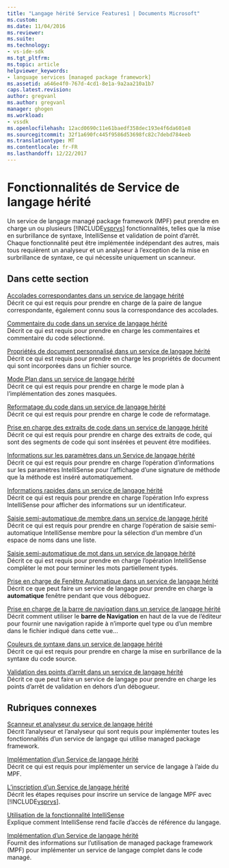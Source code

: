 ```yaml
---
title: "Langage hérité Service Features1 | Documents Microsoft"
ms.custom: 
ms.date: 11/04/2016
ms.reviewer: 
ms.suite: 
ms.technology:
- vs-ide-sdk
ms.tgt_pltfrm: 
ms.topic: article
helpviewer_keywords:
- language services [managed package framework]
ms.assetid: a646e4f0-767d-4cd1-8e1a-9a2aa210a1b7
caps.latest.revision: 
author: gregvanl
ms.author: gregvanl
manager: ghogen
ms.workload:
- vssdk
ms.openlocfilehash: 12acd0690c11e61baedf358dec193e4f6da601e8
ms.sourcegitcommit: 32f1a690fc445f9586d53698fc82c7debd784eeb
ms.translationtype: MT
ms.contentlocale: fr-FR
ms.lasthandoff: 12/22/2017
---
```

# <a name="legacy-language-service-features"></a>Fonctionnalités de Service de langage hérité
Un service de langage managé package framework (MPF) peut prendre en charge un ou plusieurs [!INCLUDE[vsprvs](../../code-quality/includes/vsprvs_md.md)] fonctionnalités, telles que la mise en surbrillance de syntaxe, IntelliSense et validation de point d’arrêt. Chaque fonctionnalité peut être implémentée indépendant des autres, mais tous requièrent un analyseur et un analyseur à l’exception de la mise en surbrillance de syntaxe, ce qui nécessite uniquement un scanneur.  
  
## <a name="in-this-section"></a>Dans cette section  
 [Accolades correspondantes dans un service de langage hérité](../../extensibility/internals/brace-matching-in-a-legacy-language-service.md)  
 Décrit ce qui est requis pour prendre en charge de la paire de langue correspondante, également connu sous la correspondance des accolades.  
  
 [Commentaire du code dans un service de langage hérité](../../extensibility/internals/commenting-code-in-a-legacy-language-service.md)  
 Décrit ce qui est requis pour prendre en charge les commentaires et commentaire du code sélectionné.  
  
 [Propriétés de document personnalisé dans un service de langage hérité](../../extensibility/internals/custom-document-properties-in-a-legacy-language-service.md)  
 Décrit ce qui est requis pour prendre en charge les propriétés de document qui sont incorporées dans un fichier source.  
  
 [Mode Plan dans un service de langage hérité](../../extensibility/internals/outlining-in-a-legacy-language-service.md)  
 Décrit ce qui est requis pour prendre en charge le mode plan à l’implémentation des zones masquées.  
  
 [Reformatage du code dans un service de langage hérité](../../extensibility/internals/reformatting-code-in-a-legacy-language-service.md)  
 Décrit ce qui est requis pour prendre en charge le code de reformatage.  
  
 [Prise en charge des extraits de code dans un service de langage hérité](../../extensibility/internals/support-for-code-snippets-in-a-legacy-language-service.md)  
 Décrit ce qui est requis pour prendre en charge des extraits de code, qui sont des segments de code qui sont insérées et peuvent être modifiées.  
  
 [Informations sur les paramètres dans un Service de langage hérité](../../extensibility/internals/parameter-info-in-a-legacy-language-service2.md)  
 Décrit ce qui est requis pour prendre en charge l’opération d’informations sur les paramètres IntelliSense pour l’affichage d’une signature de méthode que la méthode est inséré automatiquement.  
  
 [Informations rapides dans un service de langage hérité](../../extensibility/internals/quick-info-in-a-legacy-language-service.md)  
 Décrit ce qui est requis pour prendre en charge l’opération Info express IntelliSense pour afficher des informations sur un identificateur.  
  
 [Saisie semi-automatique de membre dans un service de langage hérité](../../extensibility/internals/member-completion-in-a-legacy-language-service.md)  
 Décrit ce qui est requis pour prendre en charge l’opération de saisie semi-automatique IntelliSense membre pour la sélection d’un membre d’un espace de noms dans une liste.  
  
 [Saisie semi-automatique de mot dans un service de langage hérité](../../extensibility/internals/word-completion-in-a-legacy-language-service.md)  
 Décrit ce qui est requis pour prendre en charge l’opération IntelliSense compléter le mot pour terminer les mots partiellement typés.  
  
 [Prise en charge de Fenêtre Automatique dans un service de langage hérité](../../extensibility/internals/support-for-the-autos-window-in-a-legacy-language-service.md)  
 Décrit ce que peut faire un service de langage pour prendre en charge la **automatique** fenêtre pendant que vous déboguez.  
  
 [Prise en charge de la barre de navigation dans un service de langage hérité](../../extensibility/internals/support-for-the-navigation-bar-in-a-legacy-language-service.md)  
 Décrit comment utiliser le **barre de Navigation** en haut de la vue de l’éditeur pour fournir une navigation rapide à n’importe quel type ou d’un membre dans le fichier indiqué dans cette vue...  
  
 [Couleurs de syntaxe dans un service de langage hérité](../../extensibility/internals/syntax-colorizing-in-a-legacy-language-service.md)  
 Décrit ce qui est requis pour prendre en charge la mise en surbrillance de la syntaxe du code source.  
  
 [Validation des points d’arrêt dans un service de langage hérité](../../extensibility/internals/validating-breakpoints-in-a-legacy-language-service.md)  
 Décrit ce que peut faire un service de langage pour prendre en charge les points d’arrêt de validation en dehors d’un débogueur.  
  
## <a name="related-sections"></a>Rubriques connexes  
 [Scanneur et analyseur du service de langage hérité](../../extensibility/internals/legacy-language-service-parser-and-scanner.md)  
 Décrit l’analyseur et l’analyseur qui sont requis pour implémenter toutes les fonctionnalités d’un service de langage qui utilise managed package framework.  
  
 [Implémentation d’un Service de langage hérité](../../extensibility/internals/implementing-a-legacy-language-service2.md)  
 Décrit ce qui est requis pour implémenter un service de langage à l’aide du MPF.  
  
 [L’inscription d’un Service de langage hérité](../../extensibility/internals/registering-a-legacy-language-service1.md)  
 Décrit les étapes requises pour inscrire un service de langage MPF avec [!INCLUDE[vsprvs](../../code-quality/includes/vsprvs_md.md)].  
  
 [Utilisation de la fonctionnalité IntelliSense](../../ide/using-intellisense.md)  
 Explique comment IntelliSense rend facile d’accès de référence du langage.  
  
 [Implémentation d’un Service de langage hérité](../../extensibility/internals/implementing-a-legacy-language-service1.md)  
 Fournit des informations sur l’utilisation de managed package framework (MPF) pour implémenter un service de langage complet dans le code managé.
